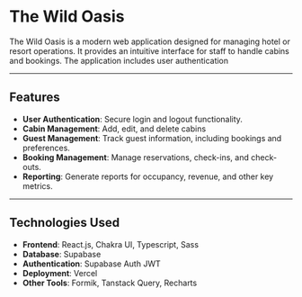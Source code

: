 # The Wild Oasis

The Wild Oasis is a modern web application designed for managing hotel or resort operations. It
provides an intuitive interface for staff to handle cabins and bookings.
The application includes user authentication

---

## Features

- **User Authentication**: Secure login and logout functionality.
- **Cabin Management**: Add, edit, and delete cabins
- **Guest Management**: Track guest information, including bookings and preferences.
- **Booking Management**: Manage reservations, check-ins, and check-outs.
- **Reporting**: Generate reports for occupancy, revenue, and other key metrics.

---

## Technologies Used

- **Frontend**: React.js, Chakra UI, Typescript, Sass
- **Database**: Supabase
- **Authentication**: Supabase Auth JWT
- **Deployment**: Vercel
- **Other Tools**: Formik, Tanstack Query, Recharts

